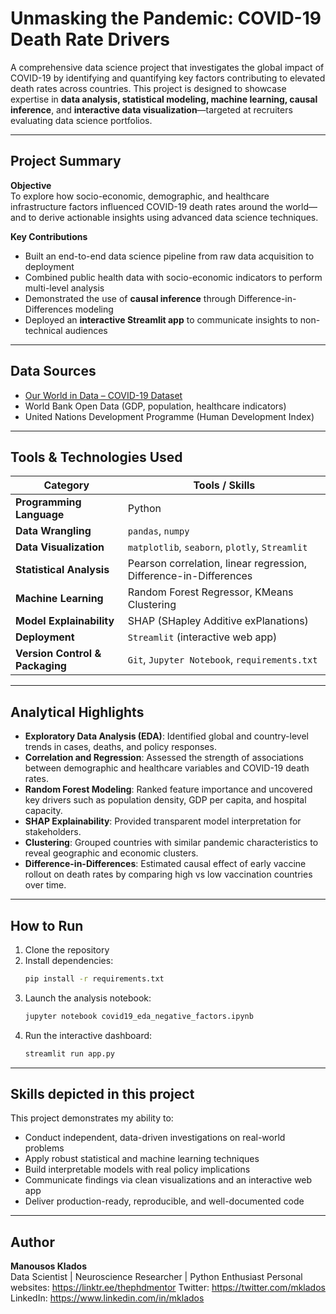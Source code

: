 
# Unmasking the Pandemic: COVID-19 Death Rate Drivers

A comprehensive data science project that investigates the global impact of COVID-19 by identifying and quantifying key factors contributing to elevated death rates across countries. This project is designed to showcase expertise in **data analysis, statistical modeling, machine learning, causal inference**, and **interactive data visualization**—targeted at recruiters evaluating data science portfolios.

---

## Project Summary

**Objective**  
To explore how socio-economic, demographic, and healthcare infrastructure factors influenced COVID-19 death rates around the world—and to derive actionable insights using advanced data science techniques.

**Key Contributions**
- Built an end-to-end data science pipeline from raw data acquisition to deployment
- Combined public health data with socio-economic indicators to perform multi-level analysis
- Demonstrated the use of **causal inference** through Difference-in-Differences modeling
- Deployed an **interactive Streamlit app** to communicate insights to non-technical audiences

---

## Data Sources
- [Our World in Data – COVID-19 Dataset](https://github.com/owid/covid-19-data)
- World Bank Open Data (GDP, population, healthcare indicators)
- United Nations Development Programme (Human Development Index)

---

## Tools & Technologies Used

| Category                    | Tools / Skills                                                  |
|-----------------------------|------------------------------------------------------------------|
| **Programming Language**     | Python                                                          |
| **Data Wrangling**           | `pandas`, `numpy`                                               |
| **Data Visualization**       | `matplotlib`, `seaborn`, `plotly`, `Streamlit`                  |
| **Statistical Analysis**     | Pearson correlation, linear regression, Difference-in-Differences |
| **Machine Learning**         | Random Forest Regressor, KMeans Clustering                      |
| **Model Explainability**     | SHAP (SHapley Additive exPlanations)                            |
| **Deployment**               | `Streamlit` (interactive web app)                               |
| **Version Control & Packaging** | `Git`, `Jupyter Notebook`, `requirements.txt`                |

---

## Analytical Highlights

- **Exploratory Data Analysis (EDA)**: Identified global and country-level trends in cases, deaths, and policy responses.
- **Correlation and Regression**: Assessed the strength of associations between demographic and healthcare variables and COVID-19 death rates.
- **Random Forest Modeling**: Ranked feature importance and uncovered key drivers such as population density, GDP per capita, and hospital capacity.
- **SHAP Explainability**: Provided transparent model interpretation for stakeholders.
- **Clustering**: Grouped countries with similar pandemic characteristics to reveal geographic and economic clusters.
- **Difference-in-Differences**: Estimated causal effect of early vaccine rollout on death rates by comparing high vs low vaccination countries over time.

---

## How to Run

1. Clone the repository
2. Install dependencies:
   ```bash
   pip install -r requirements.txt
   ```
3. Launch the analysis notebook:
   ```bash
   jupyter notebook covid19_eda_negative_factors.ipynb
   ```
4. Run the interactive dashboard:
   ```bash
   streamlit run app.py
   ```

---

## Skills depicted in this project

This project demonstrates my ability to:
- Conduct independent, data-driven investigations on real-world problems
- Apply robust statistical and machine learning techniques
- Build interpretable models with real policy implications
- Communicate findings via clean visualizations and an interactive web app
- Deliver production-ready, reproducible, and well-documented code

---

## Author

**Manousos Klados**  
Data Scientist | Neuroscience Researcher | Python Enthusiast
Personal websites: https://linktr.ee/thephdmentor
Twitter: https://twitter.com/mklados
LinkedIn: https://www.linkedin.com/in/mklados
